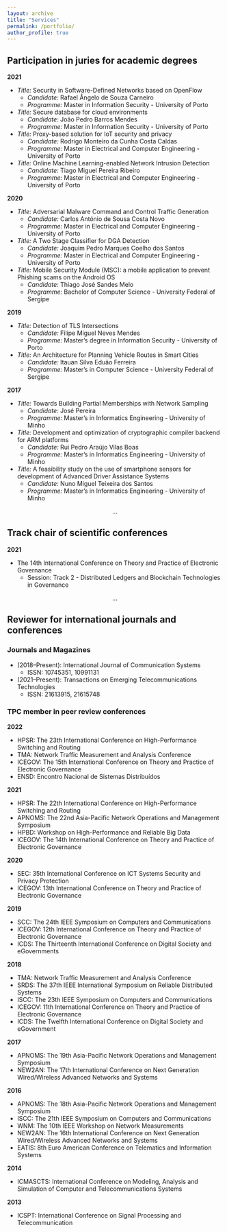 ```yaml
---
layout: archive
title: "Services"
permalink: /portfolio/
author_profile: true
---
```


## Participation in juries for academic degrees
**2021**
- *Title:* Security in Software-Defined Networks based on OpenFlow
    - *Candidate:* Rafael Ângelo de Souza Carneiro
    - *Programme:* Master in Information Security - University of Porto
- *Title:* Secure database for cloud environments
    - *Candidate:* João Pedro Barros Mendes
    - *Programme:* Master in Information Security - University of Porto
- *Title:* Proxy-based solution for IoT security and privacy
    - *Candidate:* Rodrigo Monteiro da Cunha Costa Caldas
    - *Programme:* Master in Electrical and Computer Engineering - University of Porto
- *Title:* Online Machine Learning-enabled Network Intrusion Detection
    - *Candidate:* Tiago Miguel Pereira Ribeiro
    - *Programme:* Master in Electrical and Computer Engineering - University of Porto

**2020**
- *Title:* Adversarial Malware Command and Control Traffic Generation
    - *Candidate:* Carlos António de Sousa Costa Novo
    - *Programme:* Master in Electrical and Computer Engineering - University of Porto
- *Title:* A Two Stage Classifier for DGA Detection
    - *Candidate:* Joaquim Pedro Marques Coelho dos Santos
    - *Programme:* Master in Electrical and Computer Engineering - University of Porto
- *Title:* Mobile Security Module (MSC): a mobile application to prevent Phishing scams on the Android OS
    - *Candidate:* Thiago José Sandes Melo
    - *Programme:* Bachelor of Computer Science - University Federal of Sergipe

**2019**
- *Title:* Detection of TLS Intersections
    - *Candidate:* Filipe Miguel Neves Mendes
    - *Programme:* Master’s degree in Information Security - University of Porto
- *Title:* An Architecture for Planning Vehicle Routes in Smart Cities 
    - *Candidate:* Itauan Silva Eduão Ferreira
    - *Programme:* Master’s in Computer Science - University Federal of Sergipe

**2017**
- *Title:* Towards Building Partial Memberships with Network Sampling 
    - *Candidate:* José Pereira
    - *Programme:* Master’s in Informatics Engineering - University of Minho
- *Title:* Development and optimization of cryptographic compiler backend for ARM platforms 
    - *Candidate:* Rui Pedro Araújo Vilas Boas
    - *Programme:* Master’s in Informatics Engineering - University of Minho
- *Title:* A feasibility study on the use of smartphone sensors for development of Advanced Driver Assistance Systems
    - *Candidate:* Nuno Miguel Teixeira dos Santos
    - *Programme:* Master’s in Informatics Engineering - University of Minho

<p style="text-align: center;">...</p>

## Track chair of scientific conferences
**2021**
- The 14th International Conference on Theory and Practice of Electronic Governance
    - Session: Track 2 - Distributed Ledgers and Blockchain Technologies in Governance

<p style="text-align: center;">...</p>

## Reviewer for international journals and conferences
### Journals and Magazines
- (2018–Present): International Journal of Communication Systems
    - ISSN: 10745351, 10991131
- (2021–Present): Transactions on Emerging Telecommunications Technologies
    - ISSN: 21613915, 21615748

### TPC member in peer review conferences
**2022**
- HPSR: The 23th International Conference on High-Performance Switching and Routing
- TMA: Network Traffic Measurement and Analysis Conference
- ICEGOV: The 15th International Conference on Theory and Practice of Electronic Governance
- ENSD: Encontro Nacional de Sistemas Distribuídos

**2021**
- HPSR: The 22th International Conference on High-Performance Switching and Routing
- APNOMS: The 22nd Asia-Pacific Network Operations and Management Symposium
- HPBD: Workshop on High-Performance and Reliable Big Data
- ICEGOV: The 14th International Conference on Theory and Practice of Electronic Governance

**2020**
- SEC: 35th International Conference on ICT Systems Security and Privacy Protection
- ICEGOV: 13th International Conference on Theory and Practice of Electronic Governance

 **2019**
- SCC: The 24th IEEE Symposium on Computers and Communications
- ICEGOV: 12th International Conference on Theory and Practice of Electronic Governance
- ICDS: The Thirteenth International Conference on Digital Society and eGovernments

**2018**
- TMA: Network Traffic Measurement and Analysis Conference
- SRDS: The 37th IEEE International Symposium on Reliable Distributed Systems
- ISCC: The 23th IEEE Symposium on Computers and Communications
- ICEGOV: 11th International Conference on Theory and Practice of Electronic Governance
- ICDS: The Twelfth International Conference on Digital Society and eGovernment

**2017**
- APNOMS: The 19th Asia-Pacific Network Operations and Management Symposium
- NEW2AN: The 17th International Conference on Next Generation Wired/Wireless Advanced Networks and Systems

**2016**
- APNOMS: The 18th Asia-Pacific Network Operations and Management Symposium
- ISCC: The 21th IEEE Symposium on Computers and Communications
- WNM: The 10th IEEE Workshop on Network Measurements
- NEW2AN: The 16th International Conference on Next Generation Wired/Wireless Advanced Networks and Systems
- EATIS: 8th Euro American Conference on Telematics and Information Systems

**2014**
- ICMASCTS: International Conference on Modeling, Analysis and Simulation of Computer and Telecommunications Systems

**2013**
- ICSPT: International Conference on Signal Processing and Telecommunication

